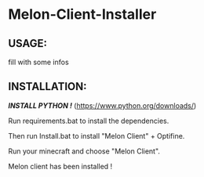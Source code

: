 # Melon-Client-Installer

## USAGE:

  fill with some infos 

## INSTALLATION:

  _**INSTALL PYTHON !**_ (https://www.python.org/downloads/)
  
  Run requirements.bat to install the dependencies.

  Then run Install.bat to install "Melon Client" + Optifine.

  Run your minecraft and choose "Melon Client".

  Melon client has been installed !
